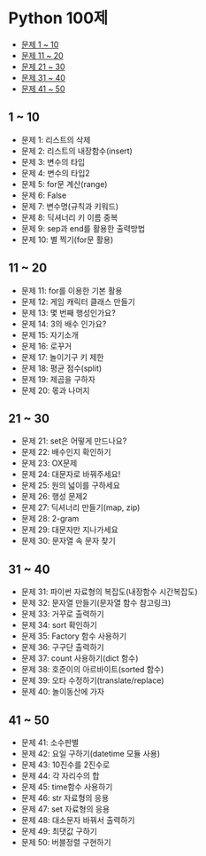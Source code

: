 # Python 100제

- [문제 1 ~ 10](#1--10)
- [문제 11 ~ 20](#11--20)
- [문제 21 ~ 30](#21--30)
- [문제 31 ~ 40](#31--40)
- [문제 41 ~ 50](#41--50)

## 1 ~ 10

- 문제 1: 리스트의 삭제
- 문제 2: 리스트의 내장함수(insert)
- 문제 3: 변수의 타입
- 문제 4: 변수의 타입2
- 문제 5: for문 계산(range)
- 문제 6: False
- 문제 7: 변수명(규칙과 키워드)
- 문제 8: 딕셔너리 키 이름 중복
- 문제 9: sep과 end를 활용한 출력방법
- 문제 10: 별 찍기(for문 활용)

## 11 ~ 20

- 문제 11: for를 이용한 기본 활용
- 문제 12: 게임 캐릭터 클래스 만들기
- 문제 13: 몇 번째 행성인가요?
- 문제 14: 3의 배수 인가요?
- 문제 15: 자기소개
- 문제 16: 로꾸거
- 문제 17: 놀이기구 키 제한
- 문제 18: 평균 점수(split)
- 문제 19: 제곱을 구하자
- 문제 20: 몫과 나머지

## 21 ~ 30

- 문제 21: set은 어떻게 만드나요?
- 문제 22: 배수인지 확인하기
- 문제 23: OX문제
- 문제 24: 대문자로 바꿔주세요!
- 문제 25: 원의 넓이를 구하세요
- 문제 26: 행성 문제2
- 문제 27: 딕셔너리 만들기(map, zip)
- 문제 28: 2-gram
- 문제 29: 대문자만 지나가세요
- 문제 30: 문자열 속 문자 찾기

## 31 ~ 40

- 문제 31: 파이썬 자료형의 복잡도(내장함수 시간복잡도)
- 문제 32: 문자열 만들기(문자열 함수 참고링크)
- 문제 33: 거꾸로 출력하기
- 문제 34: sort 확인하기
- 문제 35: Factory 함수 사용하기
- 문제 36: 구구단 출력하기
- 문제 37: count 사용하기(dict 함수)
- 문제 38: 호준이의 아르바이트(sorted 함수)
- 문제 39: 오타 수정하기(translate/replace)
- 문제 40: 놀이동산에 가자

## 41 ~ 50

- 문제 41: 소수판별
- 문제 42: 요일 구하기(datetime 모듈 사용)
- 문제 43: 10진수를 2진수로
- 문제 44: 각 자리수의 합
- 문제 45: time함수 사용하기
- 문제 46: str 자료형의 응용
- 문제 47: set 자료형의 응용
- 문제 48: 대소문자 바꿔서 출력하기
- 문제 49: 최댓값 구하기
- 문제 50: 버블정렬 구현하기
